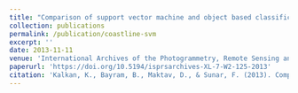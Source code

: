 ```yaml
---
title: "Comparison of support vector machine and object based classification methods for coastline detection"
collection: publications
permalink: /publication/coastline-svm
excerpt: ''
date: 2013-11-11
venue: 'International Archives of the Photogrammetry, Remote Sensing and Spatial Information Sciences'
paperurl: 'https://doi.org/10.5194/isprsarchives-XL-7-W2-125-2013'
citation: 'Kalkan, K., Bayram, B., Maktav, D., & Sunar, F. (2013). Comparison of support vector machine and object based classification methods for coastline detection. ISPRS - International Archives of the Photogrammetry, Remote Sensing and Spatial Information Sciences, XL-7/W2, 125–127. '
---
```

